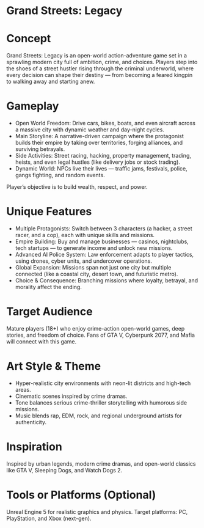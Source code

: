 # Grand Streets: Legacy

# Concept
Grand Streets: Legacy is an open-world action-adventure game set in a sprawling modern city full of ambition, crime, and choices. Players step into the shoes of a street hustler rising through the criminal underworld, where every decision can shape their destiny — from becoming a feared kingpin to walking away and starting anew.

# Gameplay
- Open World Freedom: Drive cars, bikes, boats, and even aircraft across a massive city with dynamic weather and day-night cycles.  
- Main Storyline: A narrative-driven campaign where the protagonist builds their empire by taking over territories, forging alliances, and surviving betrayals.  
- Side Activities: Street racing, hacking, property management, trading, heists, and even legal hustles (like delivery jobs or stock trading).  
- Dynamic World: NPCs live their lives — traffic jams, festivals, police, gangs fighting, and random events.  

Player’s objective is to build wealth, respect, and power.

# Unique Features
- Multiple Protagonists: Switch between 3 characters (a hacker, a street racer, and a cop), each with unique skills and missions.  
- Empire Building: Buy and manage businesses — casinos, nightclubs, tech startups — to generate income and unlock new missions.  
- Advanced AI Police System: Law enforcement adapts to player tactics, using drones, cyber units, and undercover operations.  
- Global Expansion: Missions span not just one city but multiple connected (like a coastal city, desert town, and futuristic metro).  
- Choice & Consequence: Branching missions where loyalty, betrayal, and morality affect the ending.  

# Target Audience
Mature players (18+) who enjoy crime-action open-world games, deep stories, and freedom of choice. Fans of GTA V, Cyberpunk 2077, and Mafia will connect with this game.

# Art Style & Theme
- Hyper-realistic city environments with neon-lit districts and high-tech areas.  
- Cinematic scenes inspired by crime dramas.  
- Tone balances serious crime-thriller storytelling with humorous side missions.  
- Music blends rap, EDM, rock, and regional underground artists for authenticity.  

# Inspiration
Inspired by urban legends, modern crime dramas, and open-world classics like GTA V, Sleeping Dogs, and Watch Dogs 2.  

# Tools or Platforms (Optional)
Unreal Engine 5 for realistic graphics and physics. Target platforms: PC, PlayStation, and Xbox (next-gen).  